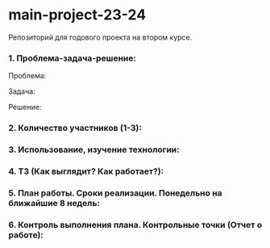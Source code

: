 # main-project-23-24
Репозиторий для годового проекта на втором курсе.

### 1. Проблема-задача-решение:

Проблема:

Задача:

Решение:

### 2. Количество участников (1-3):

### 3. Использование, изучение технологии:

### 4. ТЗ (Как выглядит? Как работает?):

### 5. План работы. Сроки реализации. Понедельно на ближайшие 8 недель:

### 6. Контроль выполнения плана. Контрольные точки (Отчет о работе):

